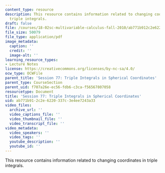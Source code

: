 ```yaml
---
content_type: resource
description: This resource contains information related to changing coordinates in
  triple integrals.
draft: false
file: /courses/18-02sc-multivariable-calculus-fall-2010/ab771b912c2e6220337c3e4ee7243a33_MIT18_02SC_MNotes_cv4.pdf
file_size: 50079
file_type: application/pdf
image_metadata:
  caption: ''
  credit: ''
  image-alt: ''
learning_resource_types:
- Lecture Notes
license: https://creativecommons.org/licenses/by-nc-sa/4.0/
ocw_type: OCWFile
parent_title: 'Session 77: Triple Integrals in Spherical Coordinates'
parent_type: CourseSection
parent_uid: f707a26e-ec56-fdb6-c3ca-f56567807058
resourcetype: Document
title: 'Session 77: Triple Integrals in Spherical Coordinates'
uid: ab771b91-2c2e-6220-337c-3e4ee7243a33
video_files:
  archive_url: ''
  video_captions_file: ''
  video_thumbnail_file: ''
  video_transcript_file: ''
video_metadata:
  video_speakers: ''
  video_tags: ''
  youtube_description: ''
  youtube_id: ''
---
```

This resource contains information related to changing coordinates in triple integrals.